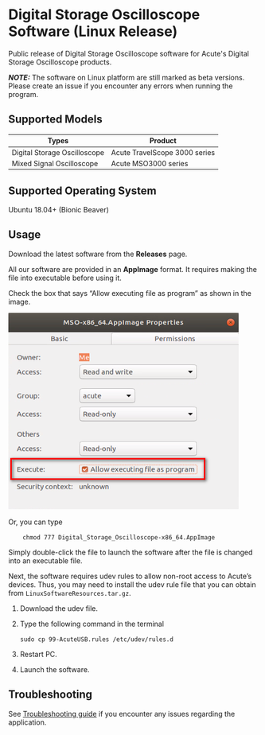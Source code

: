 # Digital Storage Oscilloscope Software (Linux Release)

Public release of Digital Storage Oscilloscope software for Acute's Digital 
Storage Oscilloscope products.

**_NOTE:_** The software on Linux platform are still marked as beta versions. Please create an issue if you encounter any errors when running the program.

## Supported Models

| Types                        | Product                                       | 
| ---------------------------- | --------------------------------------------- |
| Digital Storage Oscilloscope | Acute TravelScope 3000 series                 |
| Mixed Signal Oscilloscope    | Acute MSO3000 series                          |

## Supported Operating System
    
Ubuntu 18.04+ (Bionic Beaver)

## Usage

Download the latest software from the **Releases** page.

All our software are provided in an **AppImage** format. It requires making the 
file into executable before using it. 

Check the box that says “Allow executing file as program” as shown in the image.

![Demo Image](https://github.com/acute-technology-inc/dso-release/blob/main/res/image.png?raw=true)

Or, you can type

```
    chmod 777 Digital_Storage_Oscilloscope-x86_64.AppImage
```

Simply double-click the file to launch the software after the file is changed into an executable file.

Next, the software requires udev rules to allow non-root access to Acute’s 
devices. Thus, you may need to install the udev rule file that you can obtain from
`LinuxSoftwareResources.tar.gz`.

1.	Download the udev file.
2.	Type the following command in the terminal

    ```
    sudo cp 99-AcuteUSB.rules /etc/udev/rules.d
    ```

3.	Restart PC.
4.	Launch the software.

## Troubleshooting

See [Troubleshooting guide](https://github.com/acute-technology-inc/dso-release/blob/main/TROUBLESHOOTING.md) if you encounter any issues regarding the application.


